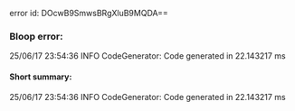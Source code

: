 error id: DOcwB9SmwsBRgXluB9MQDA==
### Bloop error:

25/06/17 23:54:36 INFO CodeGenerator: Code generated in 22.143217 ms
#### Short summary: 

25/06/17 23:54:36 INFO CodeGenerator: Code generated in 22.143217 ms